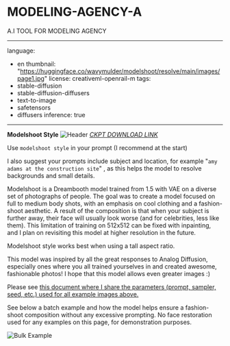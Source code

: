 # MODELING-AGENCY-A
A.I TOOL FOR MODELING AGENCY

---
language:
- en
thumbnail: "https://huggingface.co/wavymulder/modelshoot/resolve/main/images/page1.jpg"
license: creativeml-openrail-m
tags:
- stable-diffusion
- stable-diffusion-diffusers
- text-to-image
- safetensors
- diffusers
inference: true
---



**Modelshoot Style**
![Header](https://huggingface.co/wavymulder/modelshoot/resolve/main/images/page1.jpg)
[*CKPT DOWNLOAD LINK*](https://huggingface.co/wavymulder/modelshoot/resolve/main/modelshoot-1.0.ckpt)

Use `modelshoot style` in your prompt (I recommend at the start)

I also suggest your prompts include subject and location, for example "`amy adams at the construction site`" , as this helps the model to resolve backgrounds and small details.

Modelshoot is a Dreambooth model trained from 1.5 with VAE on a diverse set of photographs of people. The goal was to create a model focused on full to medium body shots, with an emphasis on cool clothing and a fashion-shoot aesthetic. A result of the composition is that when your subject is further away, their face will usually look worse (and for celebrities, less like them). This limitation of training on 512x512 can be fixed with inpainting, and I plan on revisiting this model at higher resolution in the future.

Modelshoot style works best when using a tall aspect ratio.

This model was inspired by all the great responses to Analog Diffusion, especially ones where you all trained yourselves in and created awesome, fashionable photos! I hope that this model allows even greater images :)

Please see [this document where I share the parameters (prompt, sampler, seed, etc.) used for all example images above.](https://huggingface.co/wavymulder/modelshoot/resolve/main/parameters_for_samples.txt)

See below a batch example and how the model helps ensure a fashion-shoot composition without any excessive prompting. No face restoration used for any examples on this page, for demonstration purposes.

![Bulk Example](https://huggingface.co/wavymulder/modelshoot/resolve/main/images/page2.jpg)

